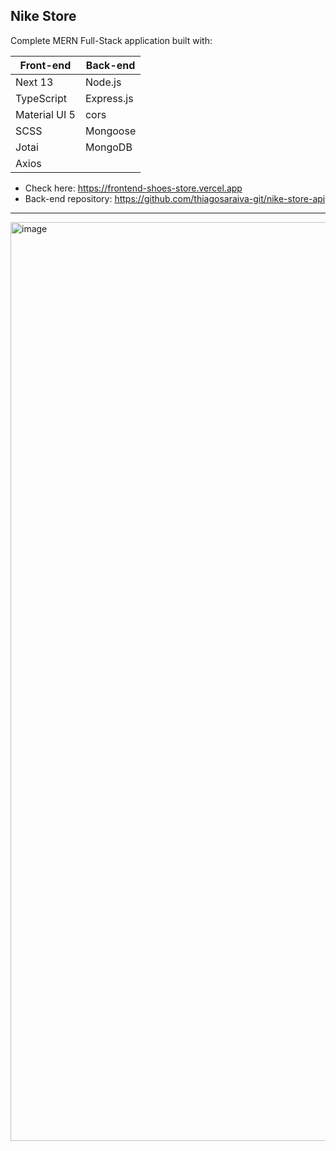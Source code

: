 ## Nike Store

Complete MERN Full-Stack application built with:

| Front-end     | Back-end     |
|--------------  |--------------|
| Next 13        | Node.js      |
| TypeScript     | Express.js   |
| Material UI 5  | cors         |
| SCSS           | Mongoose     |
| Jotai          | MongoDB      |
| Axios          |              |

- Check here: https://frontend-shoes-store.vercel.app
- Back-end repository: https://github.com/thiagosaraiva-git/nike-store-api
---
<img width="1470" alt="image" src="https://github.com/thiagosaraiva-git/nike-store-app/assets/9470353/33087f77-8a59-47fe-89e8-00e1167966a8">

